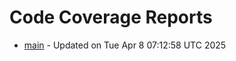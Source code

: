 # Code Coverage Reports
- [main](branches/main/index.html) - Updated on Tue Apr  8 07:12:58 UTC 2025
